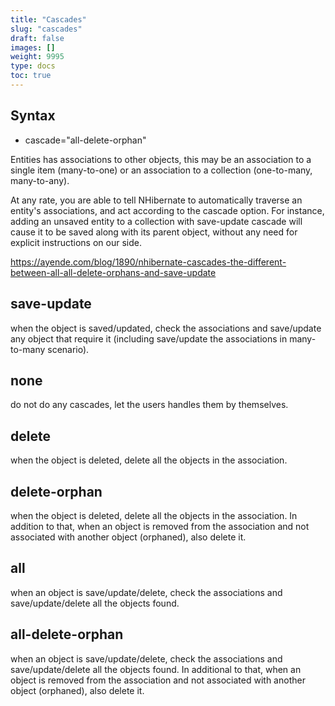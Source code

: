 ```yaml
---
title: "Cascades"
slug: "cascades"
draft: false
images: []
weight: 9995
type: docs
toc: true
---
```


## Syntax


 - cascade="all-delete-orphan"

Entities has associations to other objects, this may be an association to a single item (many-to-one) or an association to a collection (one-to-many, many-to-any).

At any rate, you are able to tell NHibernate to automatically traverse an entity's associations, and act according to the cascade option. For instance, adding an unsaved entity to a collection with save-update cascade will cause it to be saved along with its parent object, without any need for explicit instructions on our side.

https://ayende.com/blog/1890/nhibernate-cascades-the-different-between-all-all-delete-orphans-and-save-update

## save-update
when the object is saved/updated, check the associations and save/update any object that require it (including save/update the associations in many-to-many scenario).


## none
do not do any cascades, let the users handles them by themselves.

## delete
when the object is deleted, delete all the objects in the association.

## delete-orphan
when the object is deleted, delete all the objects in the association. In addition to that, when an object is removed from the association and not associated with another object (orphaned), also delete it.

## all 
 when an object is save/update/delete, check the associations and save/update/delete all the objects found.

## all-delete-orphan
when an object is save/update/delete, check the associations and save/update/delete all the objects found. In additional to that, when an object is removed from the association and not associated with another object (orphaned), also delete it.

